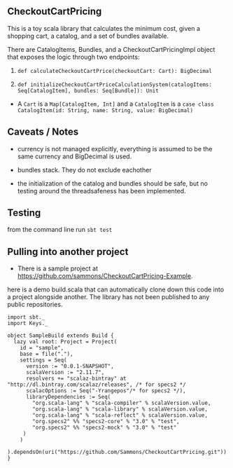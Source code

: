 ## CheckoutCartPricing

This is a toy scala library that calculates the minimum cost, given a shopping cart, a catalog, and a set of bundles available.

There are CatalogItems, Bundles, and a CheckoutCartPricingImpl object that exposes the logic through two endpoints:

1. `def calculateCheckoutCartPrice(checkoutCart: Cart): BigDecimal`

2. `def initializeCheckoutCartPriceCalculationSystem(catalogItems: Seq[CatalogItem], bundles: Seq[Bundle]): Unit`

* A `Cart` is a `Map[CatalogItem, Int]` and a `CatalogItem` is a `case class CatalogItem(id: String, name: String, value: BigDecimal)`

## Caveats / Notes

* currency is not managed explicitly, everything is assumed to be the same currency and BigDecimal is used.

* bundles stack. They do not exclude eachother

* the initialization of the catalog and bundles should be safe, but no testing around the threadsafeness has been implemented.

## Testing

from the command line run `sbt test`

## Pulling into another project

* There is a sample project at https://github.com/sammons/CheckoutCartPricing-Example.

here is a demo build.scala that can automatically clone down this code into a project alongside another. The library has not been published to any public repositories. 

```
import sbt._
import Keys._

object SampleBuild extends Build {
  lazy val root: Project = Project(
    id = "sample",
    base = file("."),
    settings = Seq(
      version := "0.0.1-SNAPSHOT",
      scalaVersion := "2.11.7",
      resolvers += "scalaz-bintray" at "http://dl.bintray.com/scalaz/releases", /* for specs2 */
      scalacOptions := Seq("-Yrangepos"/* for specs2 */),
      libraryDependencies := Seq(
        "org.scala-lang" % "scala-compiler" % scalaVersion.value,
        "org.scala-lang" % "scala-library" % scalaVersion.value,
        "org.scala-lang" % "scala-reflect" % scalaVersion.value,
        "org.specs2" %% "specs2-core" % "3.0" % "test",
        "org.specs2" %% "specs2-mock" % "3.0" % "test"
     )
    )
  ).dependsOn(uri("https://github.com/Sammons/CheckoutCartPricing.git"))
}
```